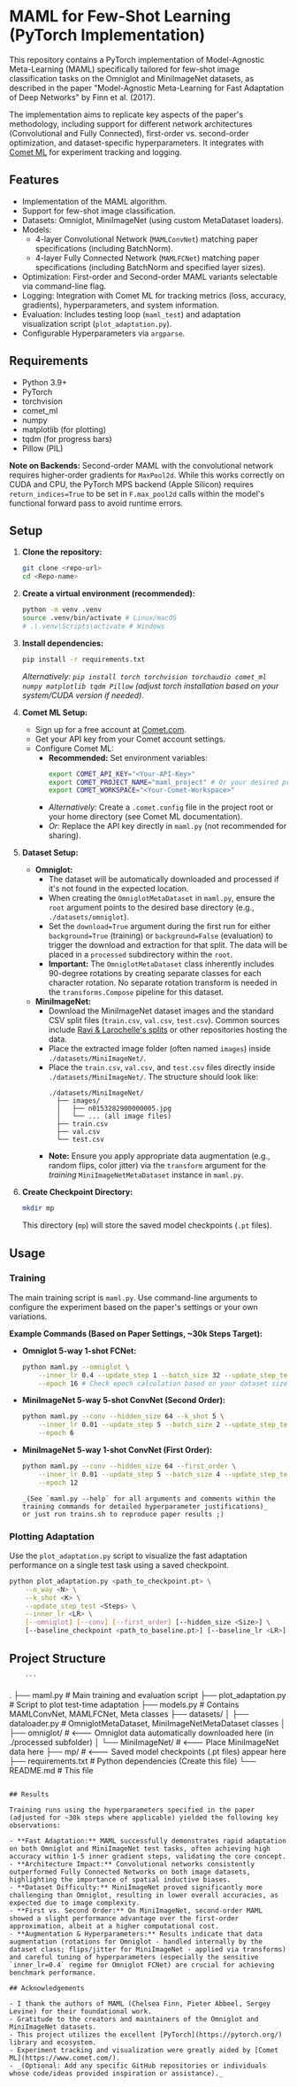# MAML for Few-Shot Learning (PyTorch Implementation)

This repository contains a PyTorch implementation of Model-Agnostic Meta-Learning (MAML) specifically tailored for few-shot image classification tasks on the Omniglot and MiniImageNet datasets, as described in the paper "Model-Agnostic Meta-Learning for Fast Adaptation of Deep Networks" by Finn et al. (2017).

The implementation aims to replicate key aspects of the paper's methodology, including support for different network architectures (Convolutional and Fully Connected), first-order vs. second-order optimization, and dataset-specific hyperparameters. It integrates with [Comet ML](https://www.comet.com/) for experiment tracking and logging.

## Features

- Implementation of the MAML algorithm.
- Support for few-shot image classification.
- Datasets: Omniglot, MiniImageNet (using custom MetaDataset loaders).
- Models:
  - 4-layer Convolutional Network (`MAMLConvNet`) matching paper specifications (including BatchNorm).
  - 4-layer Fully Connected Network (`MAMLFCNet`) matching paper specifications (including BatchNorm and specified layer sizes).
- Optimization: First-order and Second-order MAML variants selectable via command-line flag.
- Logging: Integration with Comet ML for tracking metrics (loss, accuracy, gradients), hyperparameters, and system information.
- Evaluation: Includes testing loop (`maml_test`) and adaptation visualization script (`plot_adaptation.py`).
- Configurable Hyperparameters via `argparse`.

## Requirements

- Python 3.9+
- PyTorch
- torchvision
- comet_ml
- numpy
- matplotlib (for plotting)
- tqdm (for progress bars)
- Pillow (PIL)

**Note on Backends:** Second-order MAML with the convolutional network requires higher-order gradients for `MaxPool2d`. While this works correctly on CUDA and CPU, the PyTorch MPS backend (Apple Silicon) requires `return_indices=True` to be set in `F.max_pool2d` calls within the model's functional forward pass to avoid runtime errors.

## Setup

1.  **Clone the repository:**

    ```bash
    git clone <repo-url>
    cd <Repo-name>
    ```

2.  **Create a virtual environment (recommended):**

    ```bash
    python -m venv .venv
    source .venv/bin/activate # Linux/macOS
    # .\.venv\Scripts\activate # Windows
    ```

3.  **Install dependencies:**

    ```bash
    pip install -r requirements.txt
    ```

    _Alternatively: `pip install torch torchvision torchaudio comet_ml numpy matplotlib tqdm Pillow` (adjust torch installation based on your system/CUDA version if needed)._

4.  **Comet ML Setup:**

    - Sign up for a free account at [Comet.com](https://www.comet.com/).
    - Get your API key from your Comet account settings.
    - Configure Comet ML:
      - **Recommended:** Set environment variables:
        ```bash
        export COMET_API_KEY="<Your-API-Key>"
        export COMET_PROJECT_NAME="maml_project" # Or your desired project name
        export COMET_WORKSPACE="<Your-Comet-Workspace>"
        ```
      - _Alternatively:_ Create a `.comet.config` file in the project root or your home directory (see Comet ML documentation).
      - _Or:_ Replace the API key directly in `maml.py` (not recommended for sharing).

5.  **Dataset Setup:**

    - **Omniglot:**
      - The dataset will be automatically downloaded and processed if it's not found in the expected location.
      - When creating the `OmniglotMetaDataset` in `maml.py`, ensure the `root` argument points to the desired base directory (e.g., `./datasets/omniglot`).
      - Set the `download=True` argument during the first run for either `background=True` (training) or `background=False` (evaluation) to trigger the download and extraction for that split. The data will be placed in a `processed` subdirectory within the `root`.
      - **Important:** The `OmniglotMetaDataset` class inherently includes 90-degree rotations by creating separate classes for each character rotation. No separate rotation transform is needed in the `transforms.Compose` pipeline for this dataset.
    - **MiniImageNet:**
      - Download the MiniImageNet dataset images and the standard CSV split files (`train.csv`, `val.csv`, `test.csv`). Common sources include [Ravi & Larochelle's splits](https://github.com/twitter-research/meta-learning-lstm) or other repositories hosting the data.
      - Place the extracted image folder (often named `images`) inside `./datasets/MiniImageNet/`.
      - Place the `train.csv`, `val.csv`, and `test.csv` files directly inside `./datasets/MiniImageNet/`. The structure should look like:
        ```
        ./datasets/MiniImageNet/
          ├── images/
          │   ├── n0153282900000005.jpg
          │   └── ... (all image files)
          ├── train.csv
          ├── val.csv
          └── test.csv
        ```
      - **Note:** Ensure you apply appropriate data augmentation (e.g., random flips, color jitter) via the `transform` argument for the _training_ `MiniImageNetMetaDataset` instance in `maml.py`.

6.  **Create Checkpoint Directory:**
    ```bash
    mkdir mp
    ```
    This directory (`mp`) will store the saved model checkpoints (`.pt` files).

## Usage

### Training

The main training script is `maml.py`. Use command-line arguments to configure the experiment based on the paper's settings or your own variations.

**Example Commands (Based on Paper Settings, ~30k Steps Target):**

- **Omniglot 5-way 1-shot FCNet:**

  ```bash
  python maml.py --omniglot \
      --inner_lr 0.4 --update_step 1 --batch_size 32 --update_step_test 3 \
      --epoch 16 # Check epoch calculation based on your dataset size/BS for target steps
  ```

- **MiniImageNet 5-way 5-shot ConvNet (Second Order):**

  ```bash
  python maml.py --conv --hidden_size 64 --k_shot 5 \
      --inner_lr 0.01 --update_step 5 --batch_size 2 --update_step_test 10 \
      --epoch 6
  ```

- **MiniImageNet 5-way 1-shot ConvNet (First Order):**

  ```bash
  python maml.py --conv --hidden_size 64 --first_order \
      --inner_lr 0.01 --update_step 5 --batch_size 4 --update_step_test 10 \
      --epoch 12
  ```

  ```
  _(See `maml.py --help` for all arguments and comments within the training commands for detailed hyperparameter justifications)_
  or just run trains.sh to reproduce paper results ;)
  ```

### Plotting Adaptation

Use the `plot_adaptation.py` script to visualize the fast adaptation performance on a single test task using a saved checkpoint.

```bash
python plot_adaptation.py <path_to_checkpoint.pt> \
    --n_way <N> \
    --k_shot <K> \
    --update_step_test <Steps> \
    --inner_lr <LR> \
    [--omniglot] [--conv] [--first_order] [--hidden_size <Size>] \
    [--baseline_checkpoint <path_to_baseline.pt>] [--baseline_lr <LR>]
```

## Project Structure

        ```

.
├── maml.py # Main training and evaluation script
├── plot_adaptation.py # Script to plot test-time adaptation
├── models.py # Contains MAMLConvNet, MAMLFCNet, Meta classes
├── datasets/
│ ├── dataloader.py # OmniglotMetaDataset, MiniImageNetMetaDataset classes
│ ├── omniglot/ # <--- Omniglot data automatically downloaded here (in ./processed subfolder)
│ └── MiniImageNet/ # <--- Place MiniImageNet data here
├── mp/ # <--- Saved model checkpoints (.pt files) appear here
├── requirements.txt # Python dependencies (Create this file)
└── README.md # This file
```

## Results

Training runs using the hyperparameters specified in the paper (adjusted for ~30k steps where applicable) yielded the following key observations:

- **Fast Adaptation:** MAML successfully demonstrates rapid adaptation on both Omniglot and MiniImageNet test tasks, often achieving high accuracy within 1-5 inner gradient steps, validating the core concept.
- **Architecture Impact:** Convolutional networks consistently outperformed Fully Connected Networks on both image datasets, highlighting the importance of spatial inductive biases.
- **Dataset Difficulty:** MiniImageNet proved significantly more challenging than Omniglot, resulting in lower overall accuracies, as expected due to image complexity.
- **First vs. Second Order:** On MiniImageNet, second-order MAML showed a slight performance advantage over the first-order approximation, albeit at a higher computational cost.
- **Augmentation & Hyperparameters:** Results indicate that data augmentation (rotations for Omniglot - handled internally by the dataset class; flips/jitter for MiniImageNet - applied via transforms) and careful tuning of hyperparameters (especially the sensitive `inner_lr=0.4` regime for Omniglot FCNet) are crucial for achieving benchmark performance.

## Acknowledgements

- I thank the authors of MAML (Chelsea Finn, Pieter Abbeel, Sergey Levine) for their foundational work.
- Gratitude to the creators and maintainers of the Omniglot and MiniImageNet datasets.
- This project utilizes the excellent [PyTorch](https://pytorch.org/) library and ecosystem.
- Experiment tracking and visualization were greatly aided by [Comet ML](https://www.comet.com/).
- _(Optional: Add any specific GitHub repositories or individuals whose code/ideas provided inspiration or assistance)._
